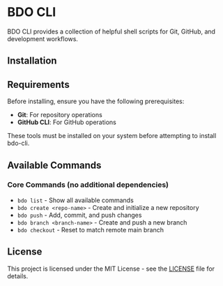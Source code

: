 # BDO CLI

BDO CLI provides a collection of helpful shell scripts for Git, GitHub, and development workflows.

## Installation

## Requirements

Before installing, ensure you have the following prerequisites:
- **Git**: For repository operations
- **GitHub CLI**: For GitHub operations

These tools must be installed on your system before attempting to install bdo-cli.

## Available Commands

### Core Commands (no additional dependencies)
- `bdo list` - Show all available commands
- `bdo create <repo-name>` - Create and initialize a new repository
- `bdo push` - Add, commit, and push changes
- `bdo branch <branch-name>` - Create and push a new branch
- `bdo checkout` - Reset to match remote main branch

## License

This project is licensed under the MIT License - see the [LICENSE](LICENSE) file for details.